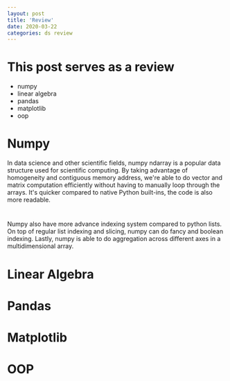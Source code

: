 ```yaml
---
layout: post
title: 'Review'
date: 2020-03-22
categories: ds review
---
```


# This post serves as a review
- numpy
- linear algebra
- pandas
- matplotlib
- oop

# Numpy

In data science and other scientific fields, numpy ndarray is a popular data structure used for scientific computing. By taking advantage of homogeneity and contiguous memory address, we're able to do vector and matrix computation efficiently without having to manually loop through the arrays. It's quicker compared to native Python built-ins, the code is also more readable.  
#
Numpy also have more advance indexing system compared to python lists. On top of regular list indexing and slicing, numpy can do fancy and boolean indexing.
Lastly, numpy is able to do aggregation across different axes in a multidimensional array.


# Linear Algebra


# Pandas


# Matplotlib


# OOP